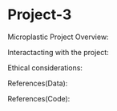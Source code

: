 # Project-3
Microplastic Project Overview:

Interactacting with the project: 

Ethical considerations:

References(Data):

References(Code): 

